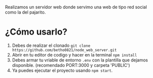 Realizamos un servidor web donde servimo una web de tipo red social como la del pajarito.



# ¿Cómo usarlo?

1. Debes de realizar el clonado `git clone https://github.com/betho0821/node_web_server.git`
2. Abrir en tu editor de codigo y hacer en la terminal `npm install`
3. Debes armar tu vriable de entorno `.env` con la plantilla que dejamos disponible. (recomendado PORT:3000 y carpeta 'PUBLIC')
4. Ya puedes ejecutar el proyecto usando `npm start`.